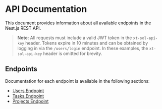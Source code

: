 # API Documentation

This document provides information about all available endpoints in the Nest.js REST API.

> **Note**: All requests must include a valid JWT token in the `xt-sol-api-key` header. Tokens expire in 10 minutes and can be obtained by logging in via the `/users/login` endpoint. In these examples, the `xt-sol-api-key` header is omitted for brevity.

## Endpoints

Documentation for each endpoint is available in the following sections:

- [Users Endpoint](./docs/users-api.md)
- [Tasks Endpoint](./docs/tasks-api.md)
- [Projects Endpoint](./docs/projects-api.md)